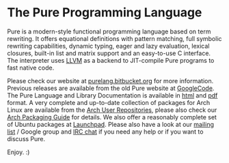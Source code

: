 
# The Pure Programming Language

Pure is a modern-style functional programming language based on term
rewriting. It offers equational definitions with pattern matching, full
symbolic rewriting capabilities, dynamic typing, eager and lazy evaluation,
lexical closures, built-in list and matrix support and an easy-to-use C
interface. The interpreter uses [LLVM][0] as a backend to JIT-compile Pure
programs to fast native code.

Please check our website at [purelang.bitbucket.org][1] for more information.
Previous releases are available from the old Pure website at [GoogleCode][2].
The Pure Language and Library Documentation is available in [html][3] and
[pdf][4] format. A very complete and up-to-date collection of packages for
Arch Linux are available from the [Arch User Repositories][5], please also
check our [Arch Packaging Guide][6] for details. We also offer a reasonably
complete set of Ubuntu packages at [Launchpad][7]. Please also have a look at
our [mailing list][8] / Google group and [IRC chat][9] if you need any help or
if you want to discuss Pure.

Enjoy. :)

[0]: http://llvm.org/
[1]: http://purelang.bitbucket.org/
[2]: http://pure-lang.googlecode.com/
[3]: http://puredocs.bitbucket.org/
[4]: http://puredocs.bitbucket.org/puredoc.pdf
[5]: https://aur.archlinux.org/packages/?SeB=m&K=pure-aur&PP=100
[6]: https://bitbucket.org/purelang/pure-lang/wiki/ArchPackaging
[7]: https://launchpad.net/~dr-graef
[8]: http://groups.google.com/group/pure-lang
[9]: irc://irc.freenode.net/pure-lang
